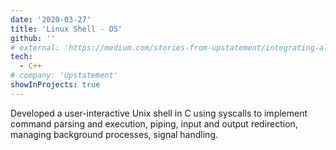 ```yaml
---
date: '2020-03-27'
title: 'Linux Shell - OS'
github: ''
# external: 'https://medium.com/stories-from-upstatement/integrating-algolia-search-with-wordpress-multisite-e2dea3ed449c'
tech:
  - C++
# company: 'Upstatement'
showInProjects: true
---
```


Developed a user-interactive Unix shell in C using syscalls to implement command parsing and execution, piping, input and output redirection, managing background processes, signal handling.